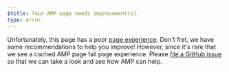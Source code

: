 ```yaml
---
$title: Your AMP page needs improvement(s).
type: error
---
```


Unfortunately, this page has a poor
[page experience](https://developers.google.com/search/docs/guides/page-experience). Don't fret, we have some recommendations to help you improve! However, since it's rare that we see a cached AMP page fail page experience. Please [file a GitHub issue](https://github.com/ampproject/amphtml/issues/new?assignees=&labels=Type:+Page+experience&template=page-experience.md&title=Page+experience+issue) so that we can take a look and see how AMP can help.
